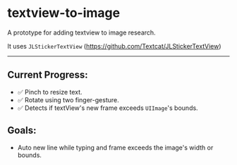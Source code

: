 # textview-to-image
A prototype for adding textview to image research. 

It uses `JLStickerTextView` (https://github.com/Textcat/JLStickerTextView)

----
## Current Progress:
 - ✅ Pinch to resize text.
 - ✅ Rotate using two finger-gesture.
 - ✅ Detects if textView's new frame exceeds `UIImage`'s bounds.
 
## Goals:
 - Auto new line while typing and frame exceeds the image's width or bounds.

